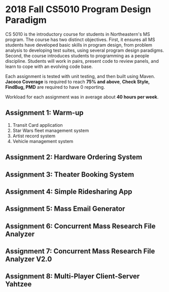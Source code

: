 # 2018 Fall CS5010 Program Design Paradigm

CS 5010 is the introductory course for students in Northeastern's MS program. The course has two distinct objectives. First, it ensures all MS students have developed basic skills in program design, from problem analysis to developing test suites, using several program design paradigms. Second, the course introduces students to programming as a people discipline. Students will work in pairs, present code to review panels, and learn to cope with an evolving code base.

Each assignment is tested with unit testing, and then built using Maven. **Jacoco Coverage** is required to reach **75% and above**, **Check Style, FindBug, PMD** are required to have 0 reporting. 

Workload for each assignment was in average about **40 hours per week**.

## Assignment 1:  Warm-up
1. Transit Card application
2. Star Wars fleet management system
3. Artist record system
4. Vehicle management system

## Assignment 2:  Hardware Ordering System

## Assignment 3: Theater Booking System

## Assignment 4: Simple Ridesharing App

## Assignment 5: Mass Email Generator

## Assignment 6: Concurrent Mass Research File Analyzer

## Assignment 7: Concurrent Mass Research File Analyzer V2.0

## Assignment 8: Multi-Player Client-Server Yahtzee
